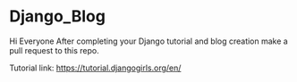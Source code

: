 # Django_Blog

Hi Everyone 
After completing your Django tutorial and blog creation make a pull request to this repo.

Tutorial link: https://tutorial.djangogirls.org/en/
